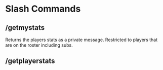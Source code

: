 # Slash Commands #

## /getmystats ##
Returns the players stats as a private message. Restricted to players that are on the roster including subs.

## /getplayerstats
